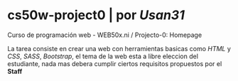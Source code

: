 # **cs50w-project0** | por ***Usan31***

Curso de programación web - WEB50x.ni / Projecto-0: Homepage

La tarea consiste en crear una web con herramientas basicas como *HTML* y *CSS*, *SASS*, *Bootstrap*, el tema de la web esta a libre eleccion del estudiante, nada mas debera cumplir ciertos requisitos propuestos por el **Staff** 





